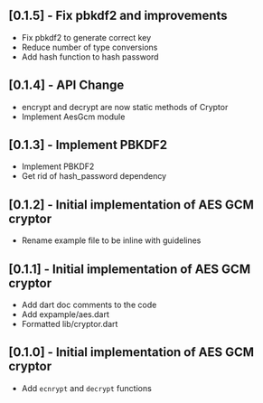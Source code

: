 ## [0.1.5] - Fix pbkdf2 and improvements

- Fix pbkdf2 to generate correct key
- Reduce number of type conversions
- Add hash function to hash password

## [0.1.4] - API Change

- encrypt and decrypt are now static methods of Cryptor
- Implement AesGcm module

## [0.1.3] - Implement PBKDF2

- Implement PBKDF2
- Get rid of hash_password dependency

## [0.1.2] - Initial implementation of AES GCM cryptor

- Rename example file to be inline with guidelines

## [0.1.1] - Initial implementation of AES GCM cryptor

- Add dart doc comments to the code
- Add expample/aes.dart
- Formatted lib/cryptor.dart

## [0.1.0] - Initial implementation of AES GCM cryptor

- Add `ecnrypt` and `decrypt` functions
